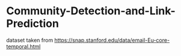 # Community-Detection-and-Link-Prediction

dataset taken from https://snap.stanford.edu/data/email-Eu-core-temporal.html

